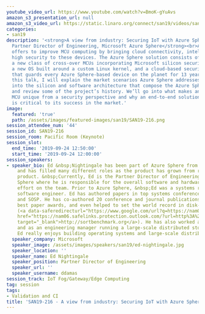 ```yaml
---
youtube_video_url: https://www.youtube.com/watch?v=BmoK-gYuAvs
amazon_s3_presentation_url: null
amazon_s3_video_url: https://static.linaro.org/connect/san19/videos/san19-216.mp4
categories:
- san19
description: '<strong>A view from industry: Securing IoT with Azure Sphere – Ed Nightingale,
  Partner Director of Engineering, Microsoft Azure Sphere</strong><br>Azure Sphere
  offers to improve MCU computing by bringing cloud connectivity, intelligence, and
  high security to these devices. The Azure Sphere solution consists of three components:
  a new class of cross-over MCUs incorporating Microsoft silicon security technology,
  a new OS built around a custom Linux kernel, and a cloud-based security service
  that guards every Azure Sphere-based device on the planet for 13 years.<br><br>In
  this talk, I will explain the market scenarios Azure Sphere addresses, dig deep
  into the silicon and software architecture that compose the Azure Sphere solution,
  and review some of the project’s history. We’ll go into what makes an Azure Sphere
  MCU unique from a security perspective and why an end-to-end solution to IoT security
  is critical to its success in the market.'
image:
  featured: 'true'
  path: /assets/images/featured-images/san19/SAN19-216.png
session_attendee_num: '44'
session_id: SAN19-216
session_room: Pacific Room (Keynote)
session_slot:
  end_time: '2019-09-24 12:50:00'
  start_time: '2019-09-24 12:00:00'
session_speakers:
- speaker_bio: Ed &nbsp;Nightingale has been part of Azure Sphere from its inception
    and has filled many different roles as the product has grown from research to
    product. &nbsp;Currently, Ed is the Partner Director of Engineering for Azure
    Sphere where he is responsible for the overall software and hardware engineering
    effort on the team. Prior to Azure Sphere, &nbsp;Ed was a systems researcher and
    software engineer. Ed has authored papers in top systems conferences such as OSDI
    and SOSP. He has co-authored 20 conference and journal publications, has won 6
    best paper awards, and even helped to set the world record in disk-to-disk sorting
    (<a data-saferedirecturl="https://www.google.com/url?q=https://nam06.safelinks.protection.outlook.com/?url%3Dhttp%253A%252F%252Fsortbenchmark.org%26data%3D02%257C01%257Cddamas%2540microsoft.com%257C433d61160118445fd3c008d71e857f0d%257C72f988bf86f141af91ab2d7cd011db47%257C1%257C0%257C637011431018146227%26sdata%3DOqNsm%252BUSYW5Y40e2Enj5wY4iB97h%252B1u2dfPJ%252BoSk8Ns%253D%26reserved%3D0&source=gmail&ust=1565869504808000&usg=AFQjCNHUGhoCtCVNSpdI8j-Fc6Oyt-MD8Q"
    href="https://nam06.safelinks.protection.outlook.com/?url=http%3A%2F%2Fsortbenchmark.org&data=02%7C01%7Cddamas%40microsoft.com%7C433d61160118445fd3c008d71e857f0d%7C72f988bf86f141af91ab2d7cd011db47%7C1%7C0%7C637011431018146227&sdata=OqNsm%2BUSYW5Y40e2Enj5wY4iB97h%2B1u2dfPJ%2BoSk8Ns%3D&reserved=0"
    target="_blank">http://sortbenchmark.org</a>). He has also worked as an engineer
    and as an engineering manager running a large-scale distributed storage service.
    Ed really enjoys building operating systems and large-scale distributed systems.
  speaker_company: Microsoft
  speaker_image: /assets/images/speakers/san19/ed-nightingale.jpg
  speaker_location: ''
  speaker_name: Ed Nightingale
  speaker_position: Partner Director of Engineering
  speaker_url: ''
  speaker_username: ddamas
session_track: IoT Fog/Gateway/Edge Computing
tag: session
tags:
- Validation and CI
title: 'SAN19-216 - A view from industry: Securing IoT with Azure Sphere'
---
```


